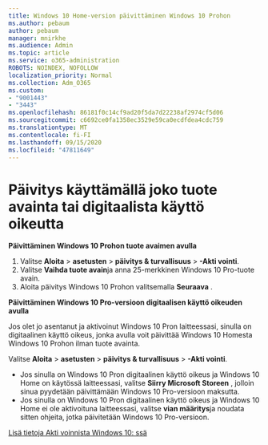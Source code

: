 ```yaml
---
title: Windows 10 Home-version päivittäminen Windows 10 Prohon
ms.author: pebaum
author: pebaum
manager: mnirkhe
ms.audience: Admin
ms.topic: article
ms.service: o365-administration
ROBOTS: NOINDEX, NOFOLLOW
localization_priority: Normal
ms.collection: Adm_O365
ms.custom:
- "9001443"
- "3443"
ms.openlocfilehash: 86181f0c14cf9ad20f5da7d22238af2974cf5d06
ms.sourcegitcommit: c6692ce0fa1358ec3529e59ca0ecdfdea4cdc759
ms.translationtype: MT
ms.contentlocale: fi-FI
ms.lasthandoff: 09/15/2020
ms.locfileid: "47811649"
---
```

# <a name="upgrade-using-either-a-product-key-or-a-digital-license"></a>Päivitys käyttämällä joko tuote avainta tai digitaalista käyttö oikeutta

**Päivittäminen Windows 10 Prohon tuote avaimen avulla**

1. Valitse **Aloita**  >  **asetusten**  >  **päivitys & turvallisuus**  >  **-Akti vointi**.
2. Valitse **Vaihda tuote avain**ja anna 25-merkkinen Windows 10 Pro-tuote avain.
3. Aloita päivitys Windows 10 Prohon valitsemalla **Seuraava** .

**Päivittäminen Windows 10 Pro-versioon digitaalisen käyttö oikeuden avulla**

Jos olet jo asentanut ja aktivoinut Windows 10 Pron laitteessasi, sinulla on digitaalinen käyttö oikeus, jonka avulla voit päivittää Windows 10 Homesta Windows 10 Prohon ilman tuote avainta.

Valitse **Aloita**  >  **asetusten**  >  **päivitys & turvallisuus**  >  **-Akti vointi**.

- Jos sinulla on Windows 10 Pron digitaalinen käyttö oikeus ja Windows 10 Home on käytössä laitteessasi, valitse **Siirry Microsoft Storeen** , jolloin sinua pyydetään päivittämään Windows 10 Pro-versioon maksutta.
- Jos sinulla on Windows 10 Pron digitaalinen käyttö oikeus ja Windows 10 Home ei ole aktivoituna laitteessasi, valitse **vian määritys**ja noudata sitten ohjeita, jotka päivitetään Windows 10 Pro-versioon.

[Lisä tietoja Akti voinnista Windows 10: ssä](https://support.microsoft.com/help/12440)